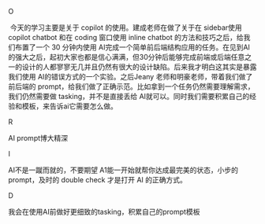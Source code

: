 O

​	今天的学习主要是关于 copilot 的使用。建成老师在做了关于在 sidebar使用copilot chatbot 和在 coding 窗口使用 inline chatbot 的方法和技巧之后，给我们布置了一个 30 分钟内使用 AI完成一个简单前后端结构应用的任务。在见到AI的强大之后，起初大家也都是信心满满，但30分钟后能够完成前端或后端任意之一的设计的人都寥寥无几并且仍然有很大的设计缺陷。后来我才明白这其实是暴露我们使用 AI的错误方式的一个实验。之后Jeany 老师和明豪老师，带着我们做了前后端的 prompt，给我们做了正确示范。比如拿到一个任务仍然需要理解需求，我们仍然需要做 tasking，并不是直接丢给 AI就可以。同时我们需要积累自己的经验和模板，来告诉ai它需要怎么做。

R

AI prompt博大精深

I

AI不是一蹴而就的，不要期望 A1能一开始就帮你达成最完美的状态，小步的 prompt，及时的 double check 才是打开 AI 的正确方式。

D

我会在使用AI前做好更细致的tasking，积累自己的prompt模板